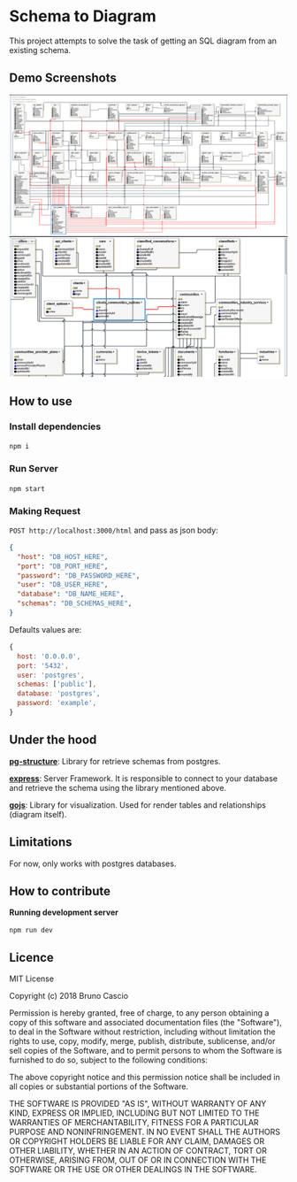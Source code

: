 # Schema to Diagram

This project attempts to solve the task of getting an SQL diagram from an existing schema.

## Demo Screenshots

![Alt text](/screenshots/1.png)
![Alt text](/screenshots/2.png)

## How to use

### Install dependencies

`npm i`

### Run Server

`npm start`

### Making Request

`POST http://localhost:3000/html` and pass as json body:

```json
{
  "host": "DB_HOST_HERE",
  "port": "DB_PORT_HERE",
  "password": "DB_PASSWORD_HERE",
  "user": "DB_USER_HERE",
  "database": "DB_NAME_HERE",
  "schemas": "DB_SCHEMAS_HERE",
}
```

Defaults values are:

```js
{
  host: '0.0.0.0',
  port: '5432',
  user: 'postgres',
  schemas: ['public'],
  database: 'postgres',
  password: 'example',
}
```

## Under the hood

[**pg-structure**](http://www.pg-structure.com/): Library for retrieve schemas from postgres.

[**express**](https://expressjs.com/): Server Framework. It is responsible to connect to your database and retrieve the schema using the library mentioned above.

[**gojs**](https://gojs.net/): Library for visualization. Used for render tables and relationships (diagram itself).

## Limitations

For now, only works with postgres databases.

## How to contribute

**Running development server**

`npm run dev`

## Licence

MIT License

Copyright (c) 2018 Bruno Cascio

Permission is hereby granted, free of charge, to any person obtaining a copy
of this software and associated documentation files (the "Software"), to deal
in the Software without restriction, including without limitation the rights
to use, copy, modify, merge, publish, distribute, sublicense, and/or sell
copies of the Software, and to permit persons to whom the Software is
furnished to do so, subject to the following conditions:

The above copyright notice and this permission notice shall be included in all
copies or substantial portions of the Software.

THE SOFTWARE IS PROVIDED "AS IS", WITHOUT WARRANTY OF ANY KIND, EXPRESS OR
IMPLIED, INCLUDING BUT NOT LIMITED TO THE WARRANTIES OF MERCHANTABILITY,
FITNESS FOR A PARTICULAR PURPOSE AND NONINFRINGEMENT. IN NO EVENT SHALL THE
AUTHORS OR COPYRIGHT HOLDERS BE LIABLE FOR ANY CLAIM, DAMAGES OR OTHER
LIABILITY, WHETHER IN AN ACTION OF CONTRACT, TORT OR OTHERWISE, ARISING FROM,
OUT OF OR IN CONNECTION WITH THE SOFTWARE OR THE USE OR OTHER DEALINGS IN THE
SOFTWARE.
